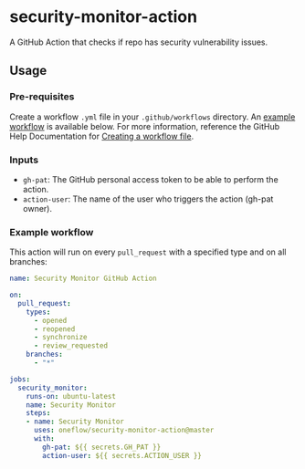 # security-monitor-action

A GitHub Action that checks if repo has security vulnerability issues.

## Usage
### Pre-requisites
Create a workflow `.yml` file in your `.github/workflows` directory. An [example workflow](#example-workflow) is available below. For more information, reference the GitHub Help Documentation for [Creating a workflow file](https://help.github.com/en/articles/configuring-a-workflow#creating-a-workflow-file).

### Inputs

- `gh-pat`: The GitHub personal access token to be able to perform the action.
- `action-user`: The name of the user who triggers the action (gh-pat owner).

### Example workflow
This action will run on every `pull_request` with a specified type and on all branches:

```yaml
name: Security Monitor GitHub Action

on:
  pull_request:
    types: 
      - opened
      - reopened
      - synchronize
      - review_requested
    branches:
      - "*"

jobs:
  security_monitor:
    runs-on: ubuntu-latest
    name: Security Monitor
    steps:
    - name: Security Monitor
      uses: oneflow/security-monitor-action@master
      with:
        gh-pat: ${{ secrets.GH_PAT }}
        action-user: ${{ secrets.ACTION_USER }}
```
